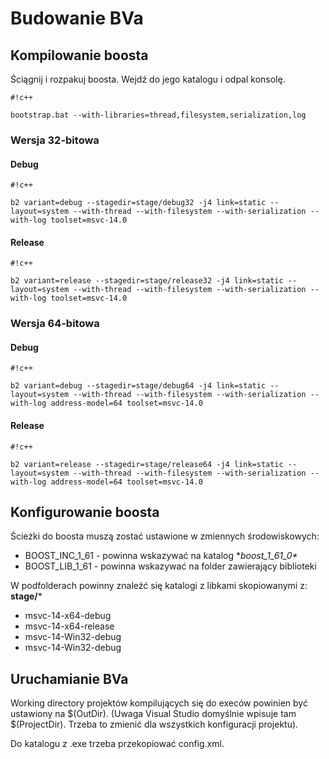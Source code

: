 # Budowanie BVa

## Kompilowanie boosta

Ściągnij i rozpakuj boosta. Wejdź do jego katalogu i odpal konsolę.

```
#!c++

bootstrap.bat --with-libraries=thread,filesystem,serialization,log
```


### Wersja 32-bitowa

#### Debug
```
#!c++

b2 variant=debug --stagedir=stage/debug32 -j4 link=static --layout=system --with-thread --with-filesystem --with-serialization --with-log toolset=msvc-14.0
```

#### Release

```
#!c++

b2 variant=release --stagedir=stage/release32 -j4 link=static --layout=system --with-thread --with-filesystem --with-serialization --with-log toolset=msvc-14.0
```


### Wersja 64-bitowa

#### Debug
```
#!c++

b2 variant=debug --stagedir=stage/debug64 -j4 link=static --layout=system --with-thread --with-filesystem --with-serialization --with-log address-model=64 toolset=msvc-14.0
```

#### Release

```
#!c++

b2 variant=release --stagedir=stage/release64 -j4 link=static --layout=system --with-thread --with-filesystem --with-serialization --with-log address-model=64 toolset=msvc-14.0
```

## Konfigurowanie boosta

Ścieżki do boosta muszą zostać ustawione w zmiennych środowiskowych:

- BOOST_INC_1_61 - powinna wskazywać na katalog **boost_1_61_0\**
- BOOST_LIB_1_61 - powinna wskazywać na folder zawierający biblioteki

W podfolderach powinny znaleźć się katalogi z libkami skopiowanymi z: **stage/***

- msvc-14-x64-debug
- msvc-14-x64-release
- msvc-14-Win32-debug
- msvc-14-Win32-debug

## Uruchamianie BVa

Working directory projektów kompilujących się do execów powinien być ustawiony na $(OutDir). (Uwaga Visual Studio domyślnie wpisuje tam $(ProjectDir). Trzeba to zmienić dla wszystkich konfiguracji projektu).

Do katalogu z .exe trzeba przekopiować config.xml.